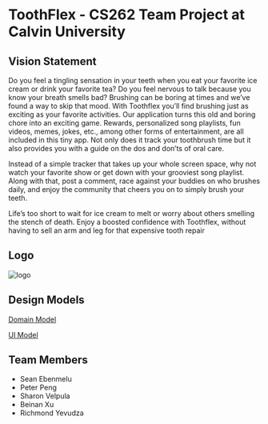 # ToothFlex - CS262 Team Project at Calvin University 
## Vision Statement
Do you feel a tingling sensation in your teeth when you eat your favorite ice cream or drink your favorite tea? Do you feel nervous to talk because you know your breath smells bad? Brushing can be boring at times and we’ve found a way to skip that mood. With Toothflex you’ll find brushing just as exciting as your favorite activities. Our application turns this old and boring chore into an exciting game. Rewards, personalized song playlists, fun videos, memes, jokes, etc., among other forms of entertainment, are all included in this tiny app. Not only does it track your toothbrush time but it also provides you with a guide on the dos and don’ts of oral care. 

Instead of a simple tracker that takes up your whole screen space, why not watch your favorite show or get down with your grooviest song playlist. Along with that, post a comment, race against your buddies on who brushes daily, and enjoy the community that cheers you on to simply brush your teeth.

Life’s too short to wait for ice cream to melt or worry about others smelling the stench of death. Enjoy a boosted confidence with Toothflex, without having to sell an arm and leg for that expensive tooth repair

## Logo
![logo](https://github.com/calvin-cs262-fall2021-teamF/toothflex-project/blob/main/Logo.png)

## Design Models
[Domain Model](https://github.com/calvin-cs262-fall2021-teamF/toothflex-project/blob/main/Domain%20Model.jpg)

[UI Model](https://github.com/calvin-cs262-fall2021-teamF/toothflex-project/blob/main/UI%20Model.jpg)


## Team Members
- Sean Ebenmelu
- Peter Peng
- Sharon Velpula
- Beinan Xu
- Richmond Yevudza
